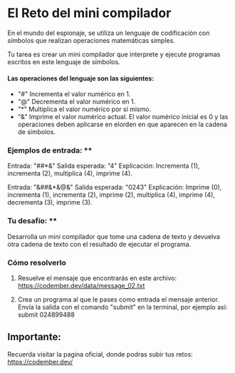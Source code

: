 # El Reto del mini compilador

En el mundo del espionaje, se utiliza un lenguaje de codificación con símbolos que realizan operaciones matemáticas simples.

Tu tarea es crear un mini compilador que interprete y ejecute programas escritos en este lenguaje de símbolos.

#### Las operaciones del lenguaje son las siguientes:

* "#" Incrementa el valor numérico en 1.
* "@" Decrementa el valor numérico en 1.
* "*" Multiplica el valor numérico por sí mismo.
* "&" Imprime el valor numérico actual.
El valor numérico inicial es 0 y las operaciones deben aplicarse en elorden en que aparecen en la cadena de símbolos.

### Ejemplos de entrada: **
Entrada: "##*&"
Salida esperada: "4"
Explicación: Incrementa (1), incrementa (2), multiplica (4), imprime (4).

Entrada: "&##&*&@&"
Salida esperada: "0243"
Explicación: Imprime (0), incrementa (1), incrementa (2), imprime (2), multiplica (4), imprime (4), decrementa (3), imprime (3).

### Tu desafío: **
Desarrolla un mini compilador que tome una cadena de texto y devuelva otra cadena de texto con el resultado de ejecutar el programa.

### Cómo resolverlo 
1. Resuelve el mensaje que encontrarás en este archivo: https://codember.dev/data/message_02.txt

2. Crea un programa al que le pases como entrada el mensaje anterior. Envía la salida con el comando "submit" en la terminal, por ejemplo así:
submit 024899488

## Importante:
Recuerda visitar la pagina oficial, donde podras subir tus retos: https://codember.dev/